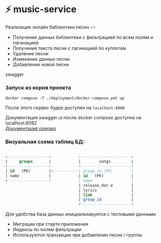 # ⚡ music-service 
Реализация онлайн библиотеки песен 🎶🎶


- Получение данных библиотеки с фильтрацией по всем полям и
пагинацией
- Получение текста песни с пагинацией по куплетам
- Удаление песни
- Изменение данных песни
- Добавление новой песни

swagger


### Запуск из корня проекта

```make
docker compose -f ./deployment/docker-compose.yml up
```
После этого сервис будер доступен на `localhost:8080`

Документация swagger ui после docker compose доступна на localhost:8082  
[Документация openapi](./docs/openapi.yaml)



### Визуальная схема таблиц БД:

```sql

+------------------+            +----------------------+
|     groups       |            |        songs         |
+------------------+            +----------------------+
| id   (PK)        |<-----------| group_id (FK)        |
| name             |            | id   (PK)            |
+------------------+            | name                 |
                                | release_dat e        |
                                | lyrics               |
                                | link                 |
                                | group_id             |
                                +----------------------+

```

Для удобства база данных инициализируется с тестовыми данными 
- Миграции при старте приложения
- Индексы по полям фильтрации
- Используются транзакции при добавлении песни / группы

